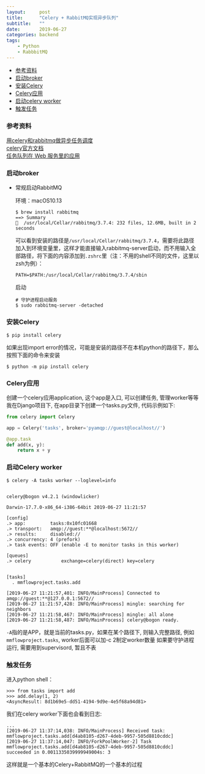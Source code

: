 ```yaml
---
layout:     post
title:      "Celery + RabbitMQ实现异步队列"
subtitle:   ""
date:       2019-06-27
categories: backend
tags:
    - Python
    - RabbbitMQ
---
```


- [参考资料](#参考资料)
- [启动broker](#启动broker)
- [安装Celery](#安装Celery)
- [Celery应用](#celery应用)
- [启动celery worker](#启动celery-worker)
- [触发任务](#触发任务)


### 参考资料

[用celery和rabbitmq做异步任务调度](https://vosamo.github.io/2016/05/celery-rabbitmq/)  
[celery官方文档](http://docs.celeryproject.org/en/latest/getting-started/first-steps-with-celery.html)  
[任务队列在 Web 服务里的应用](http://blog.csdn.net/nicajonh/article/details/53224783)

### 启动broker

- 常规启动RabbitMQ

    环境：macOS10.13
    ```
    $ brew install rabbitmq
    ==> Summary
    🍺  /usr/local/Cellar/rabbitmq/3.7.4: 232 files, 12.6MB, built in 2 seconds
    ```
    可以看到安装的路径是`/usr/local/Cellar/rabbitmq/3.7.4`，需要将此路径加入到环境变量里，这样才能直接输入rabbitmq-server启动，而不用输入全部路径，将下面的内容添加到`.zshrc`里（注：不用的shell不同的文件，这里以zsh为例）：
    ```
    PATH=$PATH:/usr/local/Cellar/rabbitmq/3.7.4/sbin
    ```
    启动
    ```shell
    # 守护进程启动服务
    $ sudo rabbitmq-server -detached
    ```

### 安装Celery

```
$ pip install celery
```
如果出现import error的情况，可能是安装的路径不在本机python的路径下，那么按照下面的命令来安装
```
$ python -m pip install celery
```

### Celery应用

创建一个celery应用application, 这个app是入口, 可以创建任务, 管理worker等等
我在Django项目下, 在app目录下创建一个tasks.py文件, 代码示例如下:

```python
from celery import Celery

app = Celery('tasks', broker='pyamqp://guest@localhost//')

@app.task
def add(x, y):
    return x + y
```

### 启动Celery worker

```shell
$ celery -A tasks worker --loglevel=info


celery@bogon v4.2.1 (windowlicker)

Darwin-17.7.0-x86_64-i386-64bit 2019-06-27 11:21:57

[config]
.> app:         tasks:0x10fc01668
.> transport:   amqp://guest:**@localhost:5672//
.> results:     disabled://
.> concurrency: 4 (prefork)
.> task events: OFF (enable -E to monitor tasks in this worker)

[queues]
.> celery           exchange=celery(direct) key=celery


[tasks]
  . mmflowproject.tasks.add

[2019-06-27 11:21:57,401: INFO/MainProcess] Connected to amqp://guest:**@127.0.0.1:5672//
[2019-06-27 11:21:57,428: INFO/MainProcess] mingle: searching for neighbors
[2019-06-27 11:21:58,467: INFO/MainProcess] mingle: all alone
[2019-06-27 11:21:58,487: INFO/MainProcess] celery@bogon ready.
```

`-A`指的是APP，就是当前的tasks.py，如果在某个路径下, 则输入完整路径, 例如`mmflowproject.tasks`, worker后面可以加-c 2制定worker数量
如果要守护进程运行, 需要用到supervisord, 暂且不表

### 触发任务
进入python shell：
```
>>> from tasks import add
>>> add.delay(1, 2)
<AsyncResult: 8d1b69e5-dd51-4194-9d9e-4e5f68a94d81>
```
我们在celery worker下面也会看到日志:
```shell
...
[2019-06-27 11:37:14,038: INFO/MainProcess] Received task: mmflowproject.tasks.add[d4ab8105-d267-4deb-9957-505d8810cddc]
[2019-06-27 11:37:14,047: INFO/ForkPoolWorker-2] Task mmflowproject.tasks.add[d4ab8105-d267-4deb-9957-505d8810cddc] succeeded in 0.0011335039999949004s: 3
```
这样就是一个基本的Celery+RabbitMQ的一个基本的过程

